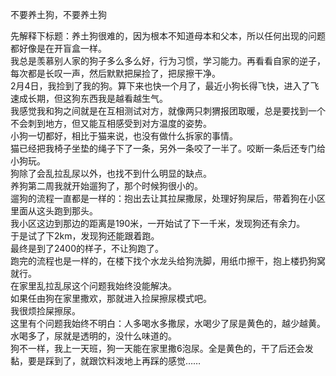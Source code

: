 不要养土狗，不要养土狗  

先解释下标题：养土狗很难的，因为根本不知道母本和父本，所以任何出现的问题都好像是在开盲盒一样。  
我总是羡慕别人家的狗子多么多么好，行为习惯，学习能力。再看看自家的逆子，每次都是长叹一声，然后默默把屎捡了，把尿擦干净。  
2月4日，我捡到了我的狗。算下来也快一个月了，最近小狗长得飞快，进入了飞速成长期，但这狗东西我是越看越生气。  
我感觉我和狗之间就是在互相测试对方，就像两只刺猬报团取暖，总是要找到一个不会刺到地方，但又能互相感受到对方温度的姿势。  
小狗一切都好，相比于猫来说，也没有做什么拆家的事情。  
猫已经把我椅子坐垫的绳子下了一条，另外一条咬了一半了。咬断一条后还专门给小狗玩。  
狗除了会乱拉乱尿以外，也找不到什么明显的缺点。  
养狗第二周我就开始遛狗了，那个时候狗很小的。  
遛狗的流程一直都是一样的：抱出去让其拉屎撒尿，处理好狗屎后，带着狗在小区里面从这头跑到那头。  
我小区这边到那边的距离是190米，一开始试了下一千米，发现狗还有余力。  
于是试了下2km，发现狗还能跟着跑。  
最终是到了2400的样子，不让狗跑了。  
跑完的流程也是一样的，在楼下找个水龙头给狗洗脚，用纸巾擦干，抱上楼扔狗窝就行。  
在家里乱拉乱尿这个问题我始终没能解决。  
如果任由狗在家里撒欢，那就进入捡屎擦尿模式吧。  
我很烦捡屎擦尿。  
这里有个问题我始终不明白：人多喝水多撒尿，水喝少了尿是黄色的，越少越黄。水喝多了，尿就是透明的，没什么味道的。  
狗不一样，我上一天班，狗一天能在家里撒6泡尿。全是黄色的，干了后还会发黏，要是踩到了，就跟饮料泼地上再踩的感觉……  